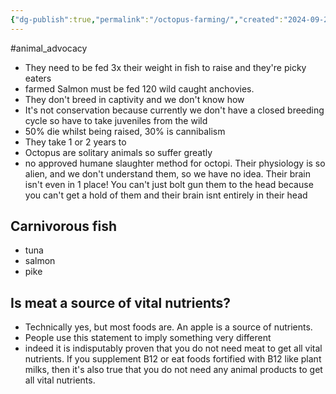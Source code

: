 ```yaml
---
{"dg-publish":true,"permalink":"/octopus-farming/","created":"2024-09-25T07:59:17.140+01:00","updated":"2025-09-29T00:20:39.221+01:00"}
---
```


#animal_advocacy 

- They need to be fed 3x their weight in fish to raise and they're picky eaters
- farmed Salmon must be fed 120 wild caught anchovies.
- They don't breed in captivity and we don't know how
- It's not conservation because currently we don't have a closed breeding cycle so have to take juveniles from the wild
- 50% die whilst being raised, 30% is cannibalism
- They take 1 or 2 years to 
- Octopus are solitary animals so suffer greatly 
- no approved humane slaughter method for octopi. Their physiology is so alien, and we don't understand them, so we have no idea. Their brain isn't even in 1 place! You can't just bolt gun them to the head because you can't get a hold of them and their brain isnt entirely in their head 

## Carnivorous fish 
- tuna
- salmon
- pike

## Is meat a source of vital nutrients?
- Technically yes, but most foods are. An apple is a source of nutrients.
- People use this statement to imply something very different
- indeed it is indisputably proven that you do not need meat to get all vital nutrients. If you supplement B12 or eat foods fortified with B12 like plant milks, then it's also true that you do not need any animal products to get all vital nutrients.